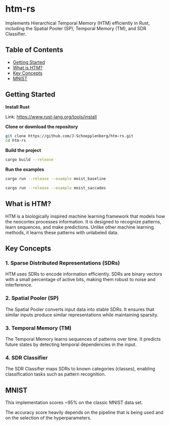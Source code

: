 # htm-rs

Implements Hierarchical Temporal Memory (HTM) efficiently in Rust, including the Spatial Pooler (SP), Temporal Memory (TM), and SDR Classifier.

## Table of Contents  
- [Getting Started](#getting-started) 
- [What is HTM?](#what-is-htm)
- [Key Concepts](#key-concepts)
- [MNIST](#mnist)

## Getting Started

**Install Rust**

Link: https://www.rust-lang.org/tools/install

**Clone or download the repository**
```bash
git clone https://github.com/J-Schoepplenberg/htm-rs.git
cd htm-rs
```

**Build the project**
```bash
cargo build --release
```

**Run the examples**
```bash
cargo run --release --example mnist_baseline
```
```bash
cargo run --release --example mnist_saccades
```

## What is HTM?

HTM is a biologically inspired machine learning framework that models how the neocortex processes information. It is designed to recognize patterns, learn sequences, and make predictions. Unlike other machine learning methods, it learns these patterns with unlabeled data.

## Key Concepts

### 1. Sparse Distributed Representations (SDRs)

HTM uses SDRs to encode information efficiently. SDRs are binary vectors with a small percentage of active bits, making them robust to noise and interference.

### 2. Spatial Pooler (SP)

The Spatial Pooler converts input data into stable SDRs. It ensures that similar inputs produce similar representations while maintaining sparsity.

### 3. Temporal Memory (TM)

The Temporal Memory learns sequences of patterns over time. It predicts future states by detecting temporal dependencies in the input.

### 4. SDR Classifier

The SDR Classifier maps SDRs to known categories (classes), enabling classification tasks such as pattern recognition.

## MNIST

This implementation scores ~95% on the classic MNIST data set.

The accuracy score heavily depends on the pipeline that is being used and on the selection of the hyperparameters.
